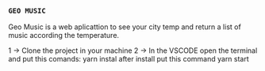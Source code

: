 ### `GEO MUSIC`
  Geo Music is a web aplicattion to see your city temp and return a list of music according the temperature.
  
  1 -> Clone the project in your machine
  2 -> In the VSCODE open the terminal and put this comands:
    yarn instal
      after install put this command
     yarn start

